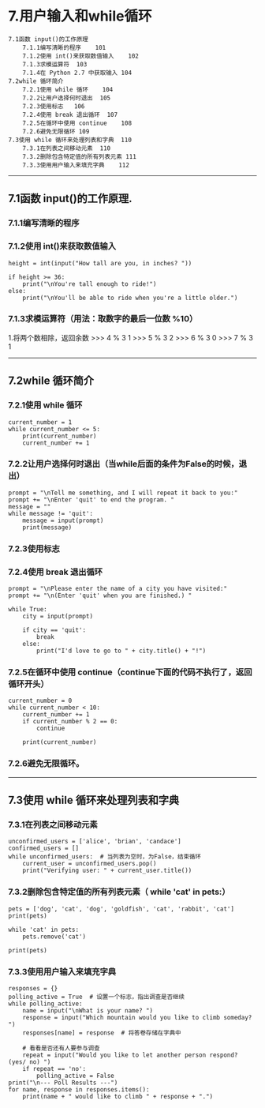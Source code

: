# 7.用户输入和while循环
    7.1函数 input()的工作原理
        7.1.1编写清晰的程序	101
        7.1.2使用 int()来获取数值输入	102
        7.1.3求模运算符	103
        7.1.4在 Python 2.7 中获取输入	104
    7.2while 循环简介
        7.2.1使用 while 循环	104
        7.2.2让用户选择何时退出	105
        7.2.3使用标志	106
        7.2.4使用 break 退出循环	107
        7.2.5在循环中使用 continue	108
        7.2.6避免无限循环	109
    7.3使用 while 循环来处理列表和字典	110
        7.3.1在列表之间移动元素	110
        7.3.2删除包含特定值的所有列表元素	111
        7.3.3使用用户输入来填充字典	112
---

## 7.1函数 input()的工作原理.

### 7.1.1编写清晰的程序

### 7.1.2使用 int()来获取数值输入
    height = int(input("How tall are you, in inches? "))
    
    if height >= 36:
        print("\nYou're tall enough to ride!") 
    else:
        print("\nYou'll be able to ride when you're a little older.")
        
### 7.1.3求模运算符（用法：取数字的最后一位数 %10）
 1.将两个数相除，返回余数
    >>> 4  % 3
    1
    >>> 5  % 3
    2
    >>> 6  % 3
    0
    >>> 7  % 3
    1
   

---
## 7.2while 循环简介

### 7.2.1使用 while 循环
    current_number = 1
    while current_number <= 5: 
        print(current_number) 
        current_number += 1
        
### 7.2.2让用户选择何时退出（当while后面的条件为False的时候，退出）  
    prompt = "\nTell me something, and I will repeat it back to you:" 
    prompt += "\nEnter 'quit' to end the program. "
    message = ""
    while message != 'quit': 
        message = input(prompt) 
        print(message)
        
### 7.2.3使用标志

### 7.2.4使用 break 退出循环
    prompt = "\nPlease enter the name of a city you have visited:" 
    prompt += "\n(Enter 'quit' when you are finished.) "
    
    while True:
        city = input(prompt)
    
        if city == 'quit': 
            break
        else:
            print("I'd love to go to " + city.title() + "!")
            
            
### 7.2.5在循环中使用 continue（continue下面的代码不执行了，返回循环开头）
    current_number = 0
    while current_number < 10:
        current_number += 1
        if current_number % 2 == 0: 
            continue
    
        print(current_number)
        
### 7.2.6避免无限循环。


---
## 7.3使用 while 循环来处理列表和字典

### 7.3.1在列表之间移动元素
    unconfirmed_users = ['alice', 'brian', 'candace'] 
    confirmed_users = []
    while unconfirmed_users:  # 当列表为空时，为False，结束循环
        current_user = unconfirmed_users.pop()
        print("Verifying user: " + current_user.title())
        
### 7.3.2删除包含特定值的所有列表元素（ while 'cat' in pets:）  
    pets = ['dog', 'cat', 'dog', 'goldfish', 'cat', 'rabbit', 'cat'] 
    print(pets)
    
    while 'cat' in pets: 
        pets.remove('cat')
    
    print(pets)
    
### 7.3.3使用用户输入来填充字典
    responses = {}
    polling_active = True  # 设置一个标志，指出调查是否继续
    while polling_active:
        name = input("\nWhat is your name? ")
        response = input("Which mountain would you like to climb someday? ")
        responses[name] = response  # 将答卷存储在字典中
        
        # 看看是否还有人要参与调查
        repeat = input("Would you like to let another person respond? (yes/ no) ") 
        if repeat == 'no':
            polling_active = False
    print("\n--- Poll Results ---")
    for name, response in responses.items():
        print(name + " would like to climb " + response + ".")
        
